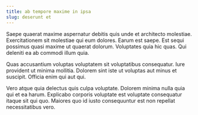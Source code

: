 ```yaml
---
title: ab tempore maxime in ipsa
slug: deserunt et
---
```


Saepe quaerat maxime aspernatur debitis quis unde et architecto molestiae. Exercitationem sit molestiae qui eum dolores. Earum est saepe. Est sequi possimus quasi maxime ut quaerat dolorum. Voluptates quia hic quas. Qui deleniti ea ab commodi illum quia.

Quas accusantium voluptas voluptatem sit voluptatibus consequatur. Iure provident ut minima mollitia. Dolorem sint iste ut voluptas aut minus et suscipit. Officia enim qui aut qui.

Vero atque quia delectus quis culpa voluptate. Dolorem minima nulla quia qui et ea harum. Explicabo corporis voluptate est voluptate consequatur itaque sit qui quo. Maiores quo id iusto consequuntur est non repellat necessitatibus vero.
